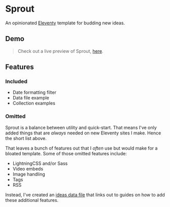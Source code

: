 # Sprout

An opinionated [Eleventy](https://www.11ty.dev) template for budding new ideas.

## Demo

> Check out a live preview of Sprout, [here](https://11ty-sprout.netlify.app/).

## Features

### Included

- Date formatting filter
- Data file example
- Collection examples

### Omitted

Sprout is a balance between utility and quick-start. That means I've only added things that are _always_ needed on new Eleventy sites I make. Hence the short list above.

That leaves a bunch of features out that I _often_ use but would make for a bloated template. Some of those omitted features include:

- LightningCSS and/or Sass
- Video embeds
- Image handling
- Tags
- RSS

Instead, I've created an [ideas data file](https://github.com/dnywh/sprout/blob/main/src/_data/ideas.json) that links out to guides on how to add these additional features.
